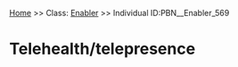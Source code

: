 [Home](https://github.com/mm80843/T3.5/blob/main/docs/index.md) >> Class: [Enabler](https://github.com/mm80843/T3.5/tree/main/docs/Enabler/index.md) >> Individual ID:PBN__Enabler_569 

# __Telehealth/telepresence__

